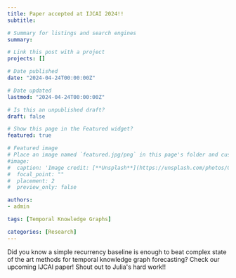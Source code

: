 ```yaml
---
title: Paper accepted at IJCAI 2024!!
subtitle:

# Summary for listings and search engines
summary:

# Link this post with a project
projects: []

# Date published
date: "2024-04-24T00:00:00Z"

# Date updated
lastmod: "2024-04-24T00:00:00Z"

# Is this an unpublished draft?
draft: false

# Show this page in the Featured widget?
featured: true

# Featured image
# Place an image named `featured.jpg/png` in this page's folder and customize its options here.
#image:
#  caption: 'Image credit: [**Unsplash**](https://unsplash.com/photos/CpkOjOcXdUY)'
#  focal_point: ""
#  placement: 2
#  preview_only: false

authors:
- admin

tags: [Temporal Knowledge Graphs]

categories: [Research]
---
```

Did you know a simple recurrency baseline is enough to beat complex state of the
art methods for temporal knowledge graph forecasting? Check our upcoming IJCAI paper! Shout out to Julia's hard work!!
